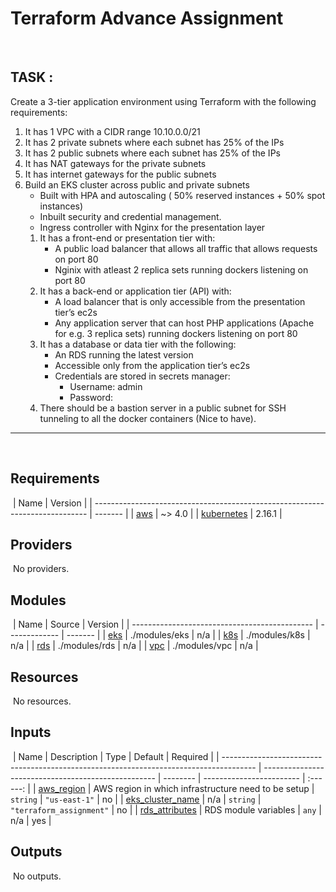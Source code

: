 # Terraform Advance Assignment
​
## **TASK :**
Create a 3-tier application environment using Terraform with the following requirements:
 1. It has 1 VPC with a CIDR range 10.10.0.0/21
 2. It has  2 private subnets where each subnet has 25% of the IPs
 3. It has  2 public subnets where each subnet has 25% of the IPs
 4. It has NAT gateways for the private subnets
 5. It has internet gateways for the public subnets
 6. Build an EKS cluster across public and private subnets
     - Built with HPA and autoscaling ( 50% reserved instances + 50% spot instances)
    - Inbuilt security and credential management.
    - Ingress controller with Nginx for the presentation layer 
    1. It has a front-end or presentation tier with:
        - A public load balancer that allows all traffic that allows requests on port 80
        - Nginix with atleast 2 replica sets running dockers listening on port 80
    2. It has a back-end or application tier (API) with:
        - A load balancer that is only accessible from the presentation tier’s ec2s
        - Any application server that can host PHP applications (Apache for e.g. 3 replica sets) running dockers listening on port 80
    3. It has a database or data tier with the following:
        - An RDS running the latest version
        - Accessible only from the application tier’s ec2s
        - Credentials are stored in secrets manager:
          - Username: admin
          - Password: <auto-generated>
    4. There should be a bastion server in a public subnet for SSH tunneling to all the docker containers (Nice to have).
​
----
​
​
## Requirements
​
| Name                                                                         | Version |
| ---------------------------------------------------------------------------- | ------- |
| <a name="requirement_aws"></a> [aws](#requirement\_aws)                      | ~> 4.0  |
| <a name="requirement_kubernetes"></a> [kubernetes](#requirement\_kubernetes) | 2.16.1  |
​
## Providers
​
No providers.
​
## Modules
​
| Name                                          | Source        | Version |
| --------------------------------------------- | ------------- | ------- |
| <a name="module_eks"></a> [eks](#module\_eks) | ./modules/eks | n/a     |
| <a name="module_k8s"></a> [k8s](#module\_k8s) | ./modules/k8s | n/a     |
| <a name="module_rds"></a> [rds](#module\_rds) | ./modules/rds | n/a     |
| <a name="module_vpc"></a> [vpc](#module\_vpc) | ./modules/vpc | n/a     |
​
## Resources
​
No resources.
​
## Inputs
​
| Name                                                                                   | Description                                         | Type     | Default                  | Required |
| -------------------------------------------------------------------------------------- | --------------------------------------------------- | -------- | ------------------------ | :------: |
| <a name="input_aws_region"></a> [aws\_region](#input\_aws\_region)                     | AWS region in which infrastructure need to be setup | `string` | `"us-east-1"`            |    no    |
| <a name="input_eks_cluster_name"></a> [eks\_cluster\_name](#input\_eks\_cluster\_name) | n/a                                                 | `string` | `"terraform_assignment"` |    no    |
| <a name="input_rds_attributes"></a> [rds\_attributes](#input\_rds\_attributes)         | RDS module variables                                | `any`    | n/a                      |   yes    |
​
## Outputs
​
No outputs.
